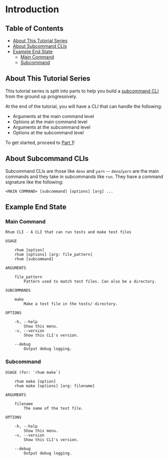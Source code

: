 # Introduction

## Table of Contents

- [About This Tutorial Series](#about-this-tutorial-series)
- [About Subcommand CLIs](#about-subcommand-clis)
- [Example End State](#example-end-state)
  - [Main Command](#main-command)
  - [Subcommand](#subcommand)

## About This Tutorial Series

This tutorial series is split into parts to help you build a
[subcommand CLI](#about-subcommand-clis) from the ground up progressively.

At the end of the tutorial, you will have a CLI that can handle the following:

- Arguments at the main command level
- Options at the main command level
- Arguments at the subcommand level
- Options at the subcommand level

To get started, proceed to
[Part 1](/line/v1.x/tutorials/creating-a-cli/subcommand-clis/part-1-entry-points)!

## About Subcommand CLIs

Subcommand CLIs are those like `deno` and `yarn` -- `deno`/`yarn` are the main
commands and they take in subcommands like `run`. They have a command signature
like the following:

```text
<MAIN COMMAND> [subcommand] [options] [arg] ...
```

## Example End State

### Main Command

```text
Rhum CLI - A CLI that can run tests and make test files

USAGE

    rhum [option]
    rhum [options] [arg: file_pattern]
    rhum [subcommand]

ARGUMENTS

    file_pattern
        Pattern used to match test files. Can also be a directory.

SUBCOMMANDS

    make
        Make a test file in the tests/ directory.

OPTIONS

    -h, --help
        Show this menu.
    -v, --version
        Show this CLI's version.

    --debug
        Output debug logging.
```

### Subcommand

```text
USAGE (for: `rhum make`)

    rhum make [option]
    rhum make [options] [arg: filename]

ARGUMENTS

    filename
        The name of the test file.

OPTIONS

    -h, --help
        Show this menu.
    -v, --version
        Show this CLI's version.

    --debug
        Output debug logging.
```
